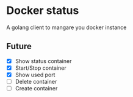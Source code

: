 # Docker status
A golang client to mangare you docker instance
## Future
- [x] Show status container
- [x] Start/Stop container
- [x] Show used port
- [ ] Delete container
- [ ] Create container